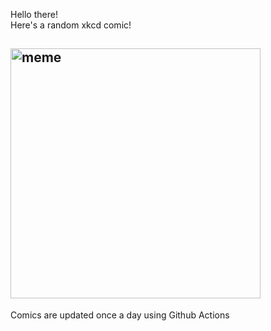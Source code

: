 Hello there! <br>Here's a random xkcd comic!<br>
## <img src="https://imgs.xkcd.com/comics/iceberg.png" alt="meme" width="400"/><br>
Comics are updated once a day using Github Actions